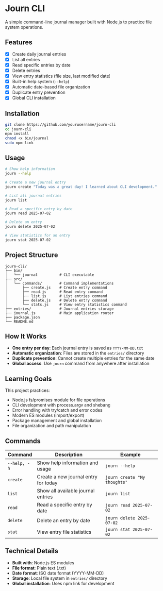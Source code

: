 # Journ CLI

A simple command-line journal manager built with Node.js to practice file system operations.

## Features

- [x] Create daily journal entries
- [x] List all entries
- [x] Read specific entries by date
- [x] Delete entries
- [x] View entry statistics (file size, last modified date)
- [x] Built-in help system (`--help`)
- [x] Automatic date-based file organization
- [x] Duplicate entry prevention
- [x] Global CLI installation

## Installation

```bash
git clone https://github.com/yourusername/journ-cli
cd journ-cli
npm install
chmod +x bin/journal
sudo npm link
```

## Usage

```bash
# Show help information
journ --help

# Create a new journal entry
journ create "Today was a great day! I learned about CLI development."

# List all journal entries
journ list

# Read a specific entry by date
journ read 2025-07-02

# Delete an entry
journ delete 2025-07-02

# View statistics for an entry
journ stat 2025-07-02
```

## Project Structure

```
journ-cli/
├── bin/
│   └── journal          # CLI executable
├── src/
│   └── commands/        # Command implementations
│       ├── create.js    # Create entry command
│       ├── read.js      # Read entry command
│       ├── list.js      # List entries command
│       ├── delete.js    # Delete entry command
│       └── stats.js     # View entry statistics command
├── entries/             # Journal entries storage
├── journal.js           # Main application router
├── package.json
└── README.md
```

## How It Works

- **One entry per day**: Each journal entry is saved as `YYYY-MM-DD.txt`
- **Automatic organization**: Files are stored in the `entries/` directory
- **Duplicate prevention**: Cannot create multiple entries for the same date
- **Global access**: Use `journ` command from anywhere after installation

## Learning Goals

This project practices:

- Node.js fs/promises module for file operations
- CLI development with process.argv and shebang
- Error handling with try/catch and error codes
- Modern ES modules (import/export)
- Package management and global installation
- File organization and path manipulation

## Commands

| Command      | Description                          | Example                      |
| ------------ | ------------------------------------ | ---------------------------- |
| `--help, -h` | Show help information and usage      | `journ --help`               |
| `create`     | Create a new journal entry for today | `journ create "My thoughts"` |
| `list`       | Show all available journal entries   | `journ list`                 |
| `read`       | Read a specific entry by date        | `journ read 2025-07-02`      |
| `delete`     | Delete an entry by date              | `journ delete 2025-07-02`    |
| `stat`       | View entry file statistics           | `journ stat 2025-07-02`      |

## Technical Details

- **Built with**: Node.js ES modules
- **File format**: Plain text (.txt)
- **Date format**: ISO date format (YYYY-MM-DD)
- **Storage**: Local file system in `entries/` directory
- **Global installation**: Uses npm link for development
